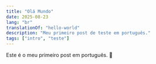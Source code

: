 ```yaml
---
title: "Olá Mundo"
date: 2025-08-23
lang: "br"
translationOf: "hello-world"
description: "Meu primeiro post de teste em português."
tags: ["intro", "teste"]
---
```


Este é o meu primeiro post em português. 🚀
